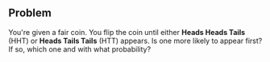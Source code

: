 ## Problem
You're given a fair coin. You flip the coin until either **Heads Heads Tails** (HHT) or **Heads Tails Tails** (HTT) appears. Is one more likely to appear first? If so, which one and with what probability?

<!-- ## Solution
Okay, given the two scenarios, we can assess that both sequences need H first. Once H appears, the probability of HHT is now equivalent to 1/2.

Why is this the case? Because in this scenario all you need for HHT is one H. The coin does not reset as we are flipping the coin continuously in sequence until we see the string of HHT or HTT happening in a row. Given that the first letter starts with H, this increases the chances of HHT occuring versus HTT.

Look at these scenarios where we flip the coin four times but with H showing up in the beginning each time and survey the entire sample space.

H-H-H-T = HHT
H-T-H-T = NA
H-H-T-H = HHT
H-T-H-H = NA
H-T-T-H = HTT
H-T-T-T = HTT
H-H-T-T = HHT
H-H-H-H = NA

HHT shows up more than HTT given the limited sample space of 4 flips. Increase this to 5 and it will show up even more.

The probability of HTT is 1/4 because TT needs to occur which is `(1/2) * (1/2)`. Thus HHT is twice is likely to appear first. So, if the probability that HTT appears first is X, then the probability that HHT appears first is 2X. Since these are disjoint and together exhaust the whole probability space, X+2X=1. Therefore **X = 1/3 = HTT**.

HHT is more likely to appear first than HT and the probability of HHT appearing first is 2/3. -->
